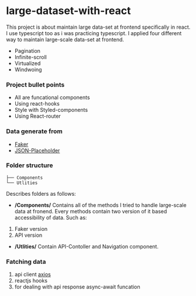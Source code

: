 # large-dataset-with-react

This project is about maintain large data-set at frontend specifically in react. I use typescript too as i was practicing typescript. I applied four different way to maintain large-scale data-set at frontend.

- Pagination
- Infinite-scroll
- Virtualized
- Windwoing

### Project bullet points

- All are funcational components
- Using react-hooks
- Style with Styled-components
- Using React-router

### Data generate from

-  [Faker](https://www.npmjs.com/package/faker)
- [JSON-Placeholder](https://jsonplaceholder.typicode.com/)

### Folder structure

```
├── Components
└── Utlities

```

Describes folders as follows:

- **/Components/** Contains all of the methods I tried to handle large-scale data at fronend. Every methods contain two version of it based accessibility of data. Such as:

1. Faker version
2. API version

- **/Utlities/** Contain API-Contoller and Navigation component.

### Fatching data

1. api client [axios](https://www.npmjs.com/package/axios)
2. reactjs hooks
3. for dealing with api response async-await funcation 
